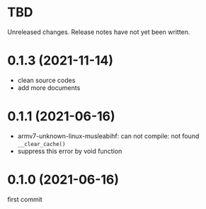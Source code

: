 TBD
===
Unreleased changes. Release notes have not yet been written.

0.1.3 (2021-11-14)
=====

* clean source codes
* add more documents

0.1.1 (2021-06-16)
=====

* armv7-unknown-linux-musleabihf: can not compile: not found `__clear_cache()`
* suppress this error by void function

0.1.0 (2021-06-16)
=====

first commit
